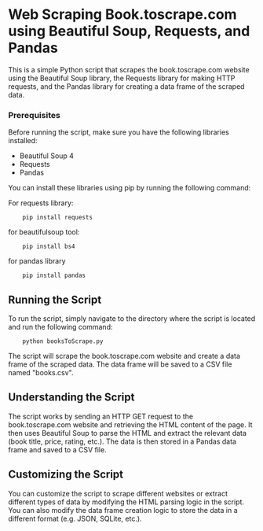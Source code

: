 # Web Scraping Book.toscrape.com using Beautiful Soup, Requests, and Pandas


This is a simple Python script that scrapes the book.toscrape.com website using the Beautiful Soup library, the Requests library for making HTTP requests, and the Pandas library for creating a data frame of the scraped data.

### Prerequisites

Before running the script, make sure you have the following libraries installed:

+ Beautiful Soup 4
+ Requests
+ Pandas

You can install these libraries using pip by running the following command:

For requests library:
```
    pip install requests
```

for beautifulsoup tool:
```
    pip install bs4
```

for pandas library
```
    pip install pandas
```


## Running the Script

To run the script, simply navigate to the directory where the script is located and run the following command:

```
    python booksToScrape.py
```

The script will scrape the book.toscrape.com website and create a data frame of the scraped data. The data frame will be saved to a CSV file named "books.csv".

## Understanding the Script

The script works by sending an HTTP GET request to the book.toscrape.com website and retrieving the HTML content of the page. It then uses Beautiful Soup to parse the HTML and extract the relevant data (book title, price, rating, etc.). The data is then stored in a Pandas data frame and saved to a CSV file.


## Customizing the Script

You can customize the script to scrape different websites or extract different types of data by modifying the HTML parsing logic in the script. You can also modify the data frame creation logic to store the data in a different format (e.g. JSON, SQLite, etc.).
